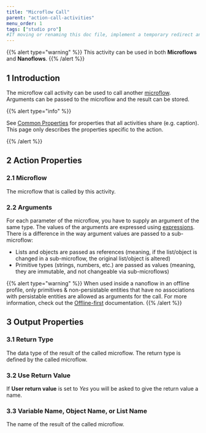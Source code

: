 ```yaml
---
title: "Microflow Call"
parent: "action-call-activities"
menu_order: 1
tags: ["studio pro"]
#If moving or renaming this doc file, implement a temporary redirect and let the respective team know they should update the URL in the product. See Mapping to Products for more details.
---
```


{{% alert type="warning" %}}
This activity can be used in both **Microflows** and **Nanoflows**.
{{% /alert %}}

## 1 Introduction

The microflow call activity can be used to call another [microflow](microflows). Arguments can be passed to the microflow and the result can be stored.

{{% alert type="info" %}}

See [Common Properties](microflow-element-common-properties) for properties that all activities share (e.g. caption). This page only describes the properties specific to the action.

{{% /alert %}}

## 2 Action Properties

### 2.1 Microflow

The microflow that is called by this activity.

### 2.2 Arguments

For each parameter of the microflow, you have to supply an argument of the same type. The values of the arguments are expressed using [expressions](expressions). There is a difference in the way argument values are passed to a sub-microflow:
  * Lists and objects are passed as references (meaning, if the list/object is changed in a sub-microflow, the original list/object is altered)
  * Primitive types (strings, numbers, etc.) are passed as values (meaning, they are immutable, and not changeable via sub-microflows)
  
{{% alert type="warning" %}}
When used inside a nanoflow in an offline profile, only primitives & non-persistable entities that have no associations with persistable entities are allowed as arguments for the call. For more information, check out the [Offline-first](offline-first#4-1-microflows) documentation.
{{% /alert %}}

## 3 Output Properties

### 3.1 Return Type

The data type of the result of the called microflow. The return type is defined by the called microflow.

### 3.2 Use Return Value

If **User return value** is set to *Yes* you will be asked to give the return value a name.

### 3.3 Variable Name, Object Name, or List Name

The name of the result of the called microflow.
